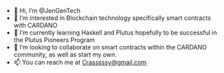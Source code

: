 - 👋 Hi, I’m @JenGenTech
- 👀 I’m interested in Blockchain technology specifically smart contracts with CARDANO
- 🌱 I’m currently learning Haskell and Plutus hopefully to be successful in the Plutus Pioneers Program
- 💞️ I’m looking to collaborate on smart contracts within the CARDANO community, as well as start my own. 
- 📫 You can reach me at Crasssssy@gmail.com

<!---
JenGenTech/JenGenTech is a ✨ special ✨ repository because its `README.md` (this file) appears on your GitHub profile.
You can click the Preview link to take a look at your changes.
--->
